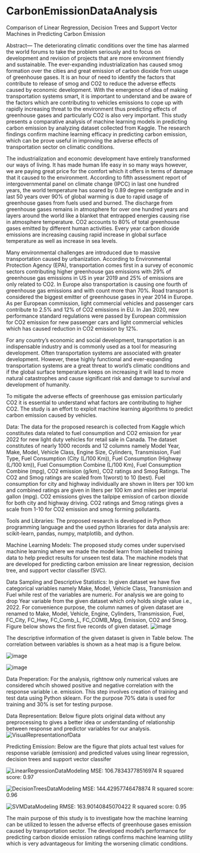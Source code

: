 # CarbonEmissionDataAnalysis
 Comparison of Linear Regression, Decision Trees and Support Vector Machines in Predicting Carbon Emission 

Abstract— The deteriorating climatic conditions over the time has alarmed the world forums to take the problem seriously and to focus on development and revision of projects that are more environment friendly and sustainable. The ever-expanding industrialization has caused smog formation over the cities and great emission of carbon dioxide from usage of greenhouse gases. It is an hour of need to identify the factors that contribute to release of smog and CO2 to reduce the adverse effects caused by economic development. With the emergence of idea of making transportation systems smart, it is important to understand and be aware of the factors which are contributing to vehicles emissions to cope up with rapidly increasing threat to the environment thus predicting effects of greenhouse gases and particularly CO2 is also very important. This study presents a comparative analysis of machine learning models in predicting carbon emission by analyzing dataset collected from Kaggle. The research findings confirm machine learning efficacy in predicting carbon emission, which can be prove useful in improving the adverse effects of transportation sector on climatic conditions.

The industrialization and economic development have entirely transformed our ways of living. It has made human life easy in so many ways however, we are paying great price for the comfort which it offers in terms of damage that it caused to the environment. According to fifth assessment report of intergovernmental panel on climate change (IPCC) in last one hundred years, the world temperature has soared by 0.89 degree centigrade and in last 50 years over 90% of global warming is due to rapid usage of greenhouse gases from fuels used and burned. The discharge from greenhouse gases remains in atmosphere for over one hundred years and layers around the world like a blanket that entrapped energies causing rise in atmosphere temperature. CO2 accounts to 80% of total greenhouse gases emitted by different human activities. Every year carbon dioxide emissions are increasing causing rapid increase in global surface temperature as well as increase in sea levels.

Many environmental challenges are introduced due to massive transportation caused by urbanization. According to Environmental Protection Agency (EPA), transportation comes first in a survey of economic sectors contributing higher greenhouse gas emissions with 29% of greenhouse gas emissions in US in year 2019 and 25% of emissions are only related to CO2. In Europe also transportation is causing one fourth of greenhouse gas emissions and with count more than 70%. Road transport is considered the biggest emitter of greenhouse gases in year 2014 in Europe. As per European commission, light commercial vehicles and passenger cars contribute to 2.5% and 12% of CO2 emissions in EU. In Jan 2020, new performance standard regulations were passed by European commission for CO2 emission for new passenger cars and light commercial vehicles which has caused reduction in CO2 emission by 12%.

For any country’s economic and social development, transportation is an indispensable industry and is commonly used as a tool for measuring development. Often transportation systems are associated with greater development. However, these highly functional and ever-expanding transportation systems are a great threat to world’s climatic conditions and if the global surface temperature keeps on increasing it will lead to more natural catastrophes and cause significant risk and damage to survival and development of humanity.

To mitigate the adverse effects of greenhouse gas emission particularly CO2  it is essential to understand what factors are contributing to higher CO2. The study is an effort to exploit machine learning algorithms to predict carbon emission caused by vehicles.

Data: The data for the proposed research is collected from Kaggle which constitutes data related to fuel consumption and CO2 emission for year 2022 for new light duty vehicles for retail sale in Canada. The dataset constitutes of nearly 1000 records and 12 columns namely Model Year, Make, Model, Vehicle Class, Engine Size, Cylinders, Transmission, Fuel Type, Fuel Consumption (City (L/100 Km)), Fuel Consumption (Highway (L/100 km)), Fuel Consumption Combine (L/100 Km), Fuel Consumption Combine (mpg), CO2 emission (g/km), CO2 ratings and Smog Ratings. The CO2 and Smog ratings are scaled from 1(worst) to 10 (best). Fuel consumption for city and highway individually are shown in liters per 100 km and combined ratings are given in liters per 100 km and miles per imperial gallon (mpg). CO2 emissions gives the tailpipe emission of carbon dioxide for both city and highway driving. CO2 ratings and Smog ratings gives a scale from 1-10 for CO2 emission and smog forming pollutants.

Tools and Libraries: The proposed research is developed in Python programming language and the used python libraries for data analysis are: scikit-learn, pandas, numpy, matplotlib, and dython.

Machine Learning Models: The proposed study comes under supervised machine learning where we made the model learn from labelled training data to help predict results for unseen test data. The machine models that are developed for predicting carbon emission are linear regression, decision tree, and support vector classifier (SVC).

Data Sampling and Descriptive Statistics: In given dataset we have five categorical variables namely Make, Model, Vehicle Class, Transmission and Fuel while rest of the variables are numeric. For analysis we are going to drop Year variable from the given dataset which only holds single value i.e., 2022.
For convenience purpose, the column names of given dataset are renamed to Make, Model, Vehicle, Engine, Cylinders, Transmission, Fuel, FC_City, FC_Hwy, FC_Comb_L, FC_COMB_Mpg, Emission, CO2 and Smog. Figure below shows the first five records of given dataset.
![image](https://user-images.githubusercontent.com/85155952/212294997-8fc9c3d8-94cf-4623-979a-a4db90ede606.png)

The descriptive information of the given dataset is given in Table below. The correlation between variables is shown as a heat map is a figure below.

![image](https://user-images.githubusercontent.com/85155952/212295377-099b2344-431d-4f7a-9a45-18d2a4fa93e5.png)

![image](https://user-images.githubusercontent.com/85155952/212295424-ec801823-5530-4728-b281-671105538ead.png)

Data Preperation: For the analysis, rightnow only numerical values are considered whcih showed positive and negative correlation with the response variable i.e. emission. This step involves creation of training and test data using Python sklearn. For the purpose 70% data is used for training and 30% is set for testing purpose.

Data Representation: Below figure plots original data without any preprocessing to gives a better idea or understanding of relationship between response and predictor variables for our analysis.
![VisualRepresentationofData](https://user-images.githubusercontent.com/85155952/212297196-7b462933-8089-4db0-829c-3f7bbc792a74.png)

Predicting Emission: Below are the figure that plots actual test values for response variable (emission) and predicted values using linear regression, decision trees and support vector classifer

![LinearRegressionDataModeling](https://user-images.githubusercontent.com/85155952/212299445-0b37473b-6178-43c4-89d1-64eee86ec283.png)
MSE:  106.78343778516974
R squared score: 0.97

![DecisionTreesDataModeling](https://user-images.githubusercontent.com/85155952/212300082-58dae5e6-0588-470a-8276-40ae4373f7df.png)
MSE:  144.42957746478874
R squared score: 0.96

![SVMDataModeling](https://user-images.githubusercontent.com/85155952/212300023-1177f860-ff0f-43cc-917c-b5aaa6409b81.png)
RMSE:  163.90140845070422
R squared score: 0.95

The main purpose of this study is to investigate how the machine learning can be utilized to lessen the adverse effects of greenhouse gases emission caused by transportation sector. The developed model’s performance for predicting carbon dioxide emission ratings confirms machine learning utility which is very advantageous for limiting the worsening climatic conditions.





